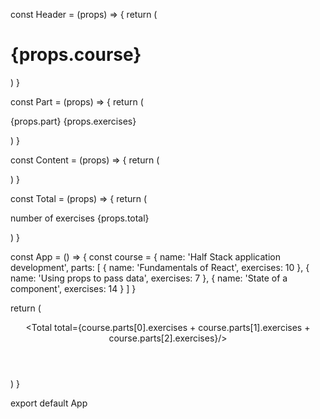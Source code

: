 const Header = (props) => {
  return (
    <div>
      <h1>{props.course}</h1>
    </div>
  )
}

const Part = (props) => {
  return (
    <div>
      <p>{props.part} {props.exercises}</p>
    </div>
  )
}

const Content = (props) => {
  return (
    <div>
      <Part part={props.part1} exercises={props.exercises1}/>
      <Part part={props.part2} exercises={props.exercises2}/>
      <Part part={props.part3} exercises={props.exercises3}/>
    </div>
  )
}

const Total = (props) => {
  return (
    <div>
      <p>number of exercises {props.total}</p>
    </div>
  )
}

const App = () => {
  const course = {
    name: 'Half Stack application development',
    parts: [
      {
        name: 'Fundamentals of React',
        exercises: 10
      },
      {
        name: 'Using props to pass data',
        exercises: 7
      },
      {
        name: 'State of a component',
        exercises: 14
      }
    ]
  }

  return (
    <div>
      <Header course={course.name}/>
      <Content part1={course.parts[0].name} exercises1={course.parts[0].exercises} part2={course.parts[1].name} exercises2={course.parts[1].exercises} part3={course.parts[2].name} exercises3={course.parts[2].exercises}/>
      <Total total={course.parts[0].exercises + course.parts[1].exercises + course.parts[2].exercises}/>
    </div>
  )
}

export default App
